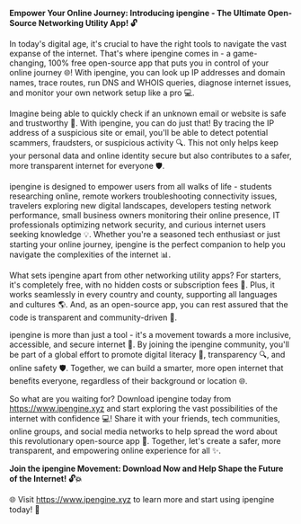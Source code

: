**Empower Your Online Journey: Introducing ipengine - The Ultimate Open-Source Networking Utility App! 🔓**

In today's digital age, it's crucial to have the right tools to navigate the vast expanse of the internet. That's where ipengine comes in - a game-changing, 100% free open-source app that puts you in control of your online journey 🌐! With ipengine, you can look up IP addresses and domain names, trace routes, run DNS and WHOIS queries, diagnose internet issues, and monitor your own network setup like a pro 💻.

Imagine being able to quickly check if an unknown email or website is safe and trustworthy 📧. With ipengine, you can do just that! By tracing the IP address of a suspicious site or email, you'll be able to detect potential scammers, fraudsters, or suspicious activity 🔍. This not only helps keep your personal data and online identity secure but also contributes to a safer, more transparent internet for everyone 🛡️.

ipengine is designed to empower users from all walks of life - students researching online, remote workers troubleshooting connectivity issues, travelers exploring new digital landscapes, developers testing network performance, small business owners monitoring their online presence, IT professionals optimizing network security, and curious internet users seeking knowledge 💡. Whether you're a seasoned tech enthusiast or just starting your online journey, ipengine is the perfect companion to help you navigate the complexities of the internet 📊.

What sets ipengine apart from other networking utility apps? For starters, it's completely free, with no hidden costs or subscription fees 💸. Plus, it works seamlessly in every country and county, supporting all languages and cultures 🌎. And, as an open-source app, you can rest assured that the code is transparent and community-driven 👥.

ipengine is more than just a tool - it's a movement towards a more inclusive, accessible, and secure internet 💪. By joining the ipengine community, you'll be part of a global effort to promote digital literacy 📡, transparency 🔍, and online safety 🛡️. Together, we can build a smarter, more open internet that benefits everyone, regardless of their background or location 🌐.

So what are you waiting for? Download ipengine today from https://www.ipengine.xyz and start exploring the vast possibilities of the internet with confidence 💻! Share it with your friends, tech communities, online groups, and social media networks to help spread the word about this revolutionary open-source app 📱. Together, let's create a safer, more transparent, and empowering online experience for all ✨.

**Join the ipengine Movement: Download Now and Help Shape the Future of the Internet! 🔓💥**

🌐 Visit https://www.ipengine.xyz to learn more and start using ipengine today! 🚀